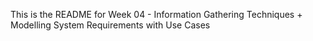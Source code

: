 This is the README for Week 04 - Information Gathering Techniques + Modelling System Requirements with Use Cases 
